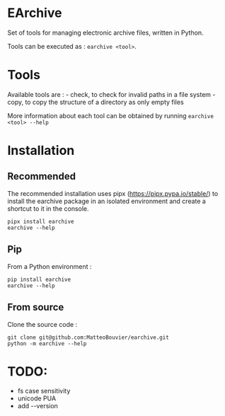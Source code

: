 # EArchive
Set of tools for managing electronic archive files, written in Python.

Tools can be executed as : `earchive <tool>`.


# Tools
Available tools are :
    - check, to check for invalid paths in a file system
    - copy, to copy the structure of a directory as only empty files

More information about each tool can be obtained by running `earchive <tool> --help`


# Installation

## Recommended
The recommended installation uses pipx (https://pipx.pypa.io/stable/) to install the earchive package in an 
isolated environment and create a shortcut to it in the console.

```shell
pipx install earchive
earchive --help
```

## Pip
From a Python environment :

```shell
pip install earchive
earchive --help
```

## From source
Clone the source code :

```
git clone git@github.com:MatteoBouvier/earchive.git
python -m earchive --help
```


# TODO:
- fs case sensitivity
- unicode PUA
- add --version
